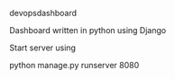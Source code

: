 devopsdashboard

Dashboard written in python using Django

Start server using

python manage.py runserver 8080
